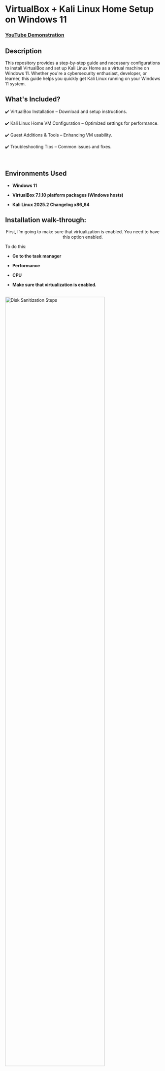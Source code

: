 <h1>VirtualBox + Kali Linux Home Setup on Windows 11 </h1>

 ### [YouTube Demonstration](https://youtu.be/7eJeCqJo)

<h2>Description</h2>
This repository provides a step-by-step guide and necessary configurations to install VirtualBox and set up Kali Linux Home as a virtual machine on Windows 11.
Whether you're a cybersecurity enthusiast, developer, or learner, this guide helps you quickly get Kali Linux running on your Windows 11 system.

<h2>What's Included?</h2>

✔️ VirtualBox Installation – Download and setup instructions.

✔️ Kali Linux Home VM Configuration – Optimized settings for performance.

✔️ Guest Additions & Tools – Enhancing VM usability.

✔️ Troubleshooting Tips – Common issues and fixes.

<br />

<h2>Environments Used </h2>

- <b>Windows 11</b> 
 
- <b>VirtualBox 7.1.10 platform packages (Windows hosts)</b>

- <b>Kali Linux 2025.2 Changelog x86_64</b>

<h2>Installation walk-through:</h2>

<p align="center"> First, I’m going to make sure that virtualization is enabled. You need to have this option enabled.
  
  To do this:
  
- <b>Go to the task manager</b> 
  
- <b>Performance</b> 
  
- <b>CPU</b> 
  
- <b>Make sure that virtualization is enabled. </b> 
 




 <br/>
<img src="https://imgur.com/P41jAQz.png" height="80%" width="80%" alt="Disk Sanitization Steps"/>
<br />



<br />
Select the disk:  <br/>
<img src="https://imgur.com/i490LbA.png" height="80%" width="80%" alt="Disk Sanitization Steps"/>
<br />



<br />
Enter the number of passes: <br/>
<img src="https://imgur.com/qA02WXQ.png" height="80%" width="80%" alt="Disk Sanitization Steps"/>
<br />


<br />
Confirm your selection:  <br/>
<img src="https://imgur.com/8wRyK48.png" height="80%" width="80%" alt="Disk Sanitization Steps"/>
<br />



<br />
Wait for process to complete (may take some time):  <br/>
<img src="https://i.imgur.com/JL945Ga.png" height="80%" width="80%" alt="Disk Sanitization Steps"/>
<br />
<br />
Sanitization complete:  <br/>
<img src="https://i.imgur.com/K71yaM2.png" height="80%" width="80%" alt="Disk Sanitization Steps"/>
<br />
<br />
Observe the wiped disk:  <br/>
<img src="https://i.imgur.com/AeZkvFQ.png" height="80%" width="80%" alt="Disk Sanitization Steps"/>
</p>
 <b></b> (21H2)
- <b></b> (21H2)
- <b></b> (21H2)
<!--
 ```diff
- text in red
+ text in green
! text in orange
# text in gray
@@ text in purple (and bold)@@
```
--!>
